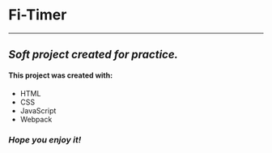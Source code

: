 # Fi-Timer
___
## _Soft project created for practice._
#### This project was created with:
- HTML
- CSS
- JavaScript
- Webpack

### _Hope you enjoy it!_
